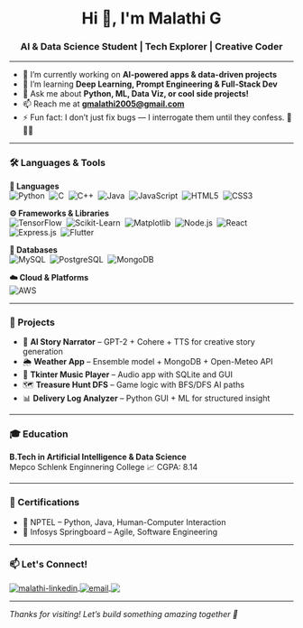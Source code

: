 <h1 align="center">Hi 👋, I'm Malathi G</h1>
<h3 align="center">AI & Data Science Student | Tech Explorer | Creative Coder</h3>

---

- 🔭 I’m currently working on **AI-powered apps & data-driven projects**
- 🌱 I’m learning **Deep Learning, Prompt Engineering & Full-Stack Dev**
- 💬 Ask me about **Python, ML, Data Viz, or cool side projects!**
- 📫 Reach me at **gmalathi2005@gmail.com**
- ⚡ Fun fact: I don’t just fix bugs — I interrogate them until they confess. 🐞🕵️‍♀️
  
---

### 🛠 Languages & Tools

<p align="center">

<b>📝 Languages</b><br>
<img alt="Python" src="https://img.shields.io/badge/Python-3670A0?style=for-the-badge&logo=python&logoColor=ffdd54" />&nbsp;
<img alt="C" src="https://img.shields.io/badge/C-00599C?style=for-the-badge&logo=c&logoColor=white" />&nbsp;
<img alt="C++" src="https://img.shields.io/badge/C++-00599C?style=for-the-badge&logo=c%2B%2B&logoColor=white" />&nbsp;
<img alt="Java" src="https://img.shields.io/badge/Java-ED8B00?style=for-the-badge&logo=java&logoColor=white" />&nbsp;
<img alt="JavaScript" src="https://img.shields.io/badge/JavaScript-F7DF1E?style=for-the-badge&logo=javascript&logoColor=black" />&nbsp;
<img alt="HTML5" src="https://img.shields.io/badge/HTML5-E34F26?style=for-the-badge&logo=html5&logoColor=white" />&nbsp;
<img alt="CSS3" src="https://img.shields.io/badge/CSS3-1572B6?style=for-the-badge&logo=css3&logoColor=white" />

</p>

<p align="center">

<b>⚙️ Frameworks & Libraries</b><br>
<img alt="TensorFlow" src="https://img.shields.io/badge/TensorFlow-FF6F00?style=for-the-badge&logo=tensorflow&logoColor=white" />&nbsp;
<img alt="Scikit-Learn" src="https://img.shields.io/badge/Scikit--Learn-F7931E?style=for-the-badge&logo=scikit-learn&logoColor=white" />&nbsp;
<img alt="Matplotlib" src="https://img.shields.io/badge/Matplotlib-11557C?style=for-the-badge&logo=matplotlib&logoColor=white" />&nbsp;
<img alt="Node.js" src="https://img.shields.io/badge/Node.js-339933?style=for-the-badge&logo=node.js&logoColor=white" />&nbsp;
<img alt="React" src="https://img.shields.io/badge/React-61DAFB?style=for-the-badge&logo=react&logoColor=black" />&nbsp;
<img alt="Express.js" src="https://img.shields.io/badge/Express.js-000000?style=for-the-badge&logo=express&logoColor=white" />&nbsp;
<img alt="Flutter" src="https://img.shields.io/badge/Flutter-02569B?style=for-the-badge&logo=flutter&logoColor=white" />

</p>

<p align="center">

<b>💾 Databases</b><br>
<img alt="MySQL" src="https://img.shields.io/badge/MySQL-005C84?style=for-the-badge&logo=mysql&logoColor=white" />&nbsp;
<img alt="PostgreSQL" src="https://img.shields.io/badge/PostgreSQL-336791?style=for-the-badge&logo=postgresql&logoColor=white" />&nbsp;
<img alt="MongoDB" src="https://img.shields.io/badge/MongoDB-4EA94B?style=for-the-badge&logo=mongodb&logoColor=white" />

</p>

<p align="center">

<b>☁️ Cloud & Platforms</b><br>
<img alt="AWS" src="https://img.shields.io/badge/AWS-232F3E?style=for-the-badge&logo=amazon-aws&logoColor=white" />

</p>

---

### 🚀 Projects

- 🧠 **AI Story Narrator** – GPT-2 + Cohere + TTS for creative story generation  
- 🌦️ **Weather App** – Ensemble model + MongoDB + Open-Meteo API  
- 🎵 **Tkinter Music Player** – Audio app with SQLite and GUI  
- 🗺️ **Treasure Hunt DFS** – Game logic with BFS/DFS AI paths  
- 📊 **Delivery Log Analyzer** – Python GUI + ML for structured insight

---

### 🎓 Education

**B.Tech in Artificial Intelligence & Data Science**  
 Mepco Schlenk Enginnering College
📈 CGPA: 8.14

---

### 📜 Certifications

- 🧠 NPTEL – Python, Java, Human-Computer Interaction  
- 💼 Infosys Springboard – Agile, Software Engineering  

---

### 📫 Let's Connect!

<p align="left">
  <a href="https://www.linkedin.com/in/malathi-gokila13" target="blank">
    <img align="center" src="https://img.shields.io/badge/LinkedIn-blue?style=flat-square&logo=linkedin&logoColor=white" alt="malathi-linkedin"/>
  </a>
  <a href="mailto:gmalathy2005_bai26@mepcoeng.ac.in">
    <img align="center" src="https://img.shields.io/badge/Gmail-D14836?style=flat-square&logo=gmail&logoColor=white" alt="email"/>
  </a>
  <a href="https://github.com/Malathi-gokila" target="_blank">
    <img align="center" src="https://img.shields.io/badge/GitHub-100000?style=flat-square&logo=github&logoColor=white"/>
  </a>
</p>

---

*Thanks for visiting! Let’s build something amazing together 🚀*
